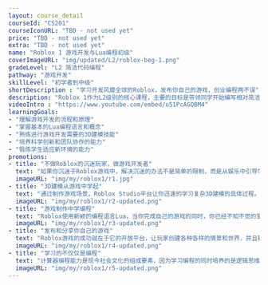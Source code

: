 ```yaml
---
layout: course_detail
courseId: "CS201"
courseIconURL: "TBD - not used yet"
price: "TBD - not used yet"
extra: "TBD - not used yet"
name: "Roblox 1 游戏开发与Lua编程初级"
coverImageURL: "img/updated/L2/roblox-beg-1.png"
gradeLevel: "L2 简洁代码编程"
pathway: "游戏开发"
skillLevel: "初学者到中级"
shortDescription : "学习开发风靡全球的Roblox，发布你自己的游戏，创业编程两不误"
description: "Roblox 1作为L2级别的核心课程，主要的目标是带领同学开始编写相对简洁的代码程序，而不再使用初级的图形化编程。课程的要求同学掌握基本Lua程序代码的语法和控制流程，并且能够完成了一个初步的Roblox的游戏项目，为下一阶段的高级Lua编程打下良好的基础。"
videoIntro : "https://www.youtube.com/embed/u51PcAGQBM4"
learningGoals:
- "理解游戏开发的流程和原理"
- "掌握基本的Lua编程语言和概念"
- "熟练进行游戏开发需要的3D建模技能"
- "培养科学创新和团队协作的能力"
- "锻炼学生适应新环境的能力"
promotions:
- title: "不做Roblox的沉迷玩家，做游戏开发者"
  text: "如果你沉迷于Roblox游戏中，解决沉迷的办法不是简单的限制，而是从娱乐中引导学习Roblox Studio平台让寓教于乐成为现实。"
  imageURL: "img/my/roblox1/r1.jpg"
- title: "3D建模从游戏中学起"
  text: "通过制作游戏场景，Roblox Studio平台让你迅速的学习复杂3D建模的具体过程。"
  imageURL: "img/my/roblox1/r2-updated.png"
- title: "游戏制作中学编程"
  text: "Roblox使用新颖的编程语言Lua，当你完成自己的游戏的同时，你已经不知不觉的掌握了变量、循环、函数等这些编程的基本概念，为下一步学习真正的编程打下坚实的基础。"
  imageURL: "img/my/roblox1/r3-updated.png"
- title: "发布和分享你自己的游戏"
  text: "Roblox游戏的成功就在于它的开放平台，让玩家创建各种各样的情景和世界，并且轻易的发布到互联网上，说不定你的下一个游戏就会火。"
  imageURL: "img/my/roblox1/r4-updated.png"
- title: "学习的不仅仅是编程"
  text: "计算器编程能力是现今社会文化的组成要素，因为学习编程的同时培养的是逻辑思维、计算能力、创新和想象力。孩子们在编程解决问题的同时，同时得到的是信心！"
  imageURL: "img/my/roblox1/r5-updated.png"
---
```

